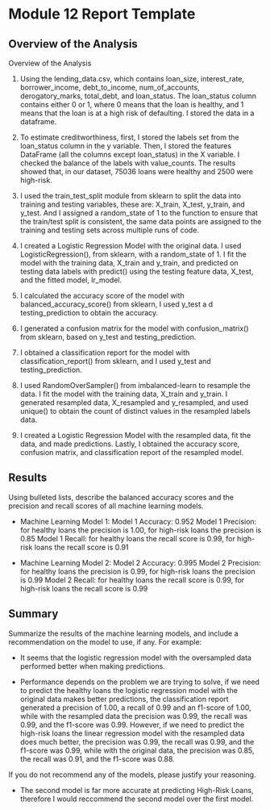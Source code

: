 # Module 12 Report Template

## Overview of the Analysis

Overview of the Analysis
1. Using the lending_data.csv, which contains loan_size, interest_rate, borrower_income, debt_to_income, num_of_accounts, derogatory_marks, total_debt, and loan_status. The loan_status column contains either 0 or 1, where 0 means that the loan is healthy, and 1 means that the loan is at a high risk of defaulting. I stored the data in a dataframe.

2. To estimate creditworthiness, first, I stored the labels set from the loan_status column in the y variable. Then, I stored the features DataFrame (all the columns except loan_status) in the X variable. I checked the balance of the labels with value_counts. The results showed that, in our dataset, 75036 loans were healthy and 2500 were high-risk.

3. I used the train_test_split module from sklearn to split the data into training and testing variables, these are: X_train, X_test, y_train, and y_test. And I assigned a random_state of 1 to the function to ensure that the train/test split is consistent, the same data points are assigned to the training and testing sets across multiple runs of code.

4. I created a Logistic Regression Model with the original data. I used LogisticRegression(), from sklearn, with a random_state of 1. I fit the model with the training data, X_train and y_train, and predicted on testing data labels with predict() using the testing feature data, X_test, and the fitted model, lr_model.

5. I calculated the accuracy score of the model with balanced_accuracy_score() from sklearn, I used y_test a d testing_prediction to obtain the accuracy.

6. I generated a confusion matrix for the model with confusion_matrix() from sklearn, based on y_test and testing_prediction.

7. I obtained a classification report for the model with classification_report() from sklearn, and I used y_test and testing_prediction.

8. I used RandomOverSampler() from imbalanced-learn to resample the data. I fit the model with the training data, X_train and y_train. I generated resampled data, X_resampled and y_resampled, and used unique() to obtain the count of distinct values in the resampled labels data.

9. I created a Logistic Regression Model with the resampled data, fit the data, and made predictions. Lastly, I obtained the accuracy score, confusion matrix, and classification report of the resampled model.

## Results

Using bulleted lists, describe the balanced accuracy scores and the precision and recall scores of all machine learning models.

* Machine Learning Model 1:
        Model 1 Accuracy: 0.952
        Model 1 Precision: for healthy loans the precision is 1.00, for high-risk loans the precision is 0.85
        Model 1 Recall: for healthy loans the recall score is 0.99, for high-risk loans the recall score is 0.91



* Machine Learning Model 2:
        Model 2 Accuracy: 0.995
        Model 2 Precision: for healthy loans the precision is 0.99, for high-risk loans the precision is 0.99
        Model 2 Recall: for healthy loans the recall score is 0.99, for high-risk loans the recall score is 0.99

  
## Summary

Summarize the results of the machine learning models, and include a recommendation on the model to use, if any. For example:

* It seems that the logistic regression model with the oversampled data performed better when making predictions.

* Performance depends on the problem we are trying to solve, if we need to predict the healthy loans the logistic regression model with the original data makes better predictions, the classification report generated a precision of 1.00, a recall of 0.99 and an f1-score of 1.00, while with the resampled data the precision was 0.99, the recall was 0.99, and the f1-score was 0.99. However, if we need to predict the high-risk loans the linear regression model with the resampled data does much better, the precision was 0.99, the recall was 0.99, and the f1-score was 0.99, while with the original data, the precision was 0.85, the recall was 0.91, and the f1-score was 0.88.

If you do not recommend any of the models, please justify your reasoning.

* The second model is far more accurate at predicting High-Risk Loans, therefore I would reccommend the second model over the first model.
